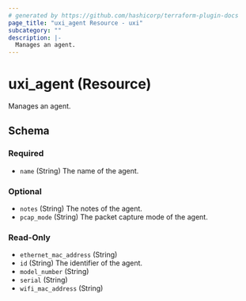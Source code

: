 ```yaml
---
# generated by https://github.com/hashicorp/terraform-plugin-docs
page_title: "uxi_agent Resource - uxi"
subcategory: ""
description: |-
  Manages an agent.
---
```


# uxi_agent (Resource)

Manages an agent.



<!-- schema generated by tfplugindocs -->
## Schema

### Required

- `name` (String) The name of the agent.

### Optional

- `notes` (String) The notes of the agent.
- `pcap_mode` (String) The packet capture mode of the agent.

### Read-Only

- `ethernet_mac_address` (String)
- `id` (String) The identifier of the agent.
- `model_number` (String)
- `serial` (String)
- `wifi_mac_address` (String)
